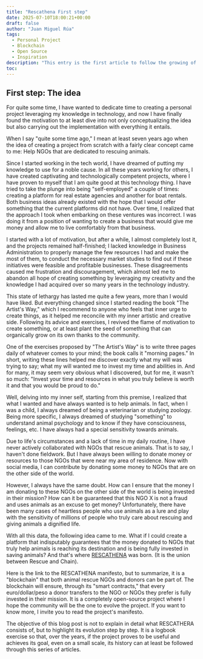 ```yaml
---
title: "Rescathena First step"
date: 2025-07-10T18:00:21+00:00
draft: false
author: "Juan Miguel Rúa"
tags:
  - Personal Project
  - Blockchain
  - Open Source
  - Inspiration
description: "This entry is the first article to follow the growing of my personal project"
toc:
---
```


## First step: The idea

 For quite some time, I have wanted to dedicate time to creating a personal project leveraging my knowledge in technology, and now I have finally found the motivation to at least dive into not only conceptualizing the idea but also carrying out the implementation with everything it entails.

When I say "quite some time ago," I mean at least seven years ago when the idea of creating a project from scratch with a fairly clear concept came to me: Help NGOs that are dedicated to rescuing animals.

Since I started working in the tech world, I have dreamed of putting my knowledge to use for a noble cause. In all these years working for others, I have created captivating and technologically competent projects, where I have proven to myself that I am quite good at this technology thing. I have tried to take the plunge into being "self-employed" a couple of times: creating a platform for real estate agencies and another for boat rentals. Both business ideas already existed with the hope that I would offer something that the current platforms did not have. Over time, I realized that the approach I took when embarking on these ventures was incorrect. I was doing it from a position of wanting to create a business that would give me money and allow me to live comfortably from that business.

I started with a lot of motivation, but after a while, I almost completely lost it, and the projects remained half-finished; I lacked knowledge in Business Administration to properly manage the few resources I had and make the most of them, to conduct the necessary market studies to find out if these initiatives were feasible and profitable businesses. These disagreements caused me frustration and discouragement, which almost led me to abandon all hope of creating something by leveraging my creativity and the knowledge I had acquired over so many years in the technology industry.

This state of lethargy has lasted me quite a few years, more than I would have liked. But everything changed since I started reading the book "The Artist's Way," which I recommend to anyone who feels that inner urge to create things, as it helped me reconcile with my inner artistic and creative side. Following its advice and exercises, I revived the flame of motivation to create something, or at least plant the seed of something that can organically grow on its own thanks to the community.

One of the exercises proposed by "The Artist's Way" is to write three pages daily of whatever comes to your mind; the book calls it "morning pages." In short, writing these lines helped me discover exactly what my will was trying to say; what my will wanted me to invest my time and abilities in. And for many, it may seem very obvious what I discovered, but for me, it wasn't so much: "Invest your time and resources in what you truly believe is worth it and that you would be proud to do."

Well, delving into my inner self, starting from this premise, I realized that what I wanted and have always wanted is to help animals. In fact, when I was a child, I always dreamed of being a veterinarian or studying zoology. Being more specific, I always dreamed of studying "something" to understand animal psychology and to know if they have consciousness, feelings, etc. I have always had a special sensitivity towards animals.

Due to life's circumstances and a lack of time in my daily routine, I have never actively collaborated with NGOs that rescue animals. That is to say, I haven't done fieldwork. But I have always been willing to donate money or resources to those NGOs that were near my area of residence. Now with social media, I can contribute by donating some money to NGOs that are on the other side of the world.

However, I always have the same doubt. How can I ensure that the money I am donating to these NGOs on the other side of the world is being invested in their mission? How can it be guaranteed that this NGO X is not a fraud and uses animals as an excuse to get money? Unfortunately, there have been many cases of heartless people who use animals as a lure and play with the sensitivity of millions of people who truly care about rescuing and giving animals a dignified life.

With all this data, the following idea came to me. What if I could create a platform that indisputably guarantees that the money donated to NGOs that truly help animals is reaching its destination and is being fully invested in saving animals? And that's where [RESCATHENA](http://RESCATHENA.com) was born. (It is the union between Rescue and Chain).

Here is the link to the RESCATHENA manifesto, but to summarize, it is a "blockchain" that both animal rescue NGOs and donors can be part of. The blockchain will ensure, through its "smart contracts," that every euro/dollar/peso a donor transfers to the NGO or NGOs they prefer is fully invested in their mission. It is a completely open-source project where I hope the community will be the one to evolve the project. If you want to know more, I invite you to read the project's manifesto.

The objective of this blog post is not to explain in detail what RESCATHERA consists of, but to highlight its evolution step by step. It is a logbook exercise so that, over the years, if the project proves to be useful and achieves its goal, even on a small scale, its history can at least be followed through this series of articles.
